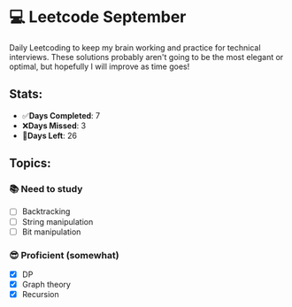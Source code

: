 # 💻 Leetcode September

Daily Leetcoding to keep my brain working and practice for technical interviews.
These solutions probably aren't going to be the most elegant or optimal, but
hopefully I will improve as time goes!

## Stats:

- ✅**Days Completed**: 7
- ❌**Days Missed**: 3
- 🎯**Days Left**: 26

## Topics:

### 📚 Need to study

- [ ] Backtracking
- [ ] String manipulation
- [ ] Bit manipulation

### 😎 Proficient (somewhat)

- [x] DP
- [x] Graph theory
- [x] Recursion

